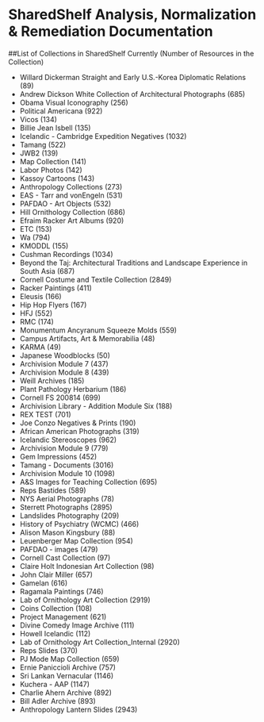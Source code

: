 # SharedShelf Analysis, Normalization & Remediation Documentation

##List of Collections in SharedShelf Currently (Number of Resources in the Collection)

  - Willard Dickerman Straight and Early U.S.-Korea Diplomatic Relations (89)
  - Andrew Dickson White Collection of Architectural Photographs (685)
  - Obama Visual Iconography (256)
  - Political Americana (922)
  - Vicos (134)
  - Billie Jean Isbell (135)
  - Icelandic - Cambridge Expedition Negatives (1032)
  - Tamang (522)
  - JWB2 (139)
  - Map Collection (141)
  - Labor Photos (142)
  - Kassoy Cartoons (143)
  - Anthropology Collections (273)
  - EAS - Tarr and vonEngeln (531)
  - PAFDAO - Art Objects (532)
  - Hill Ornithology Collection (686)
  - Efraim Racker Art Albums (920)
  - ETC (153)
  - Wa (794)
  - KMODDL (155)
  - Cushman Recordings (1034)
  - Beyond the Taj: Architectural Traditions and Landscape Experience in South Asia (687)
  - Cornell Costume and Textile Collection (2849)
  - Racker Paintings (411)
  - Eleusis (166)
  - Hip Hop Flyers (167)
  - HFJ (552)
  - RMC (174)
  - Monumentum Ancyranum Squeeze Molds (559)
  - Campus Artifacts, Art &amp; Memorabilia (48)
  - KARMA (49)
  - Japanese Woodblocks (50)
  - Archivision Module 7  (437)
  - Archivision Module 8 (439)
  - Weill Archives (185)
  - Plant Pathology Herbarium (186)
  - Cornell FS 200814 (699)
  - Archivision Library - Addition Module Six (188)
  - REX TEST (701)
  - Joe Conzo Negatives &amp; Prints (190)
  - African American Photographs (319)
  - Icelandic Stereoscopes (962)
  - Archivision Module 9 (779)
  - Gem Impressions (452)
  - Tamang - Documents (3016)
  - Archivision Module 10 (1098)
  - A&amp;S Images for Teaching Collection (695)
  - Reps Bastides (589)
  - NYS Aerial Photographs (78)
  - Sterrett Photographs (2895)
  - Landslides Photography (209)
  - History of Psychiatry (WCMC) (466)
  - Alison Mason Kingsbury (88)
  - Leuenberger Map Collection (954)
  - PAFDAO - images (479)
  - Cornell Cast Collection (97)
  - Claire Holt Indonesian Art Collection (98)
  - John Clair Miller (657)
  - Gamelan (616)
  - Ragamala Paintings (746)
  - Lab of Ornithology Art Collection (2919)
  - Coins Collection (108)
  - Project Management (621)
  - Divine Comedy Image Archive (111)
  - Howell Icelandic (112)
  - Lab of Ornithology Art Collection_Internal (2920)
  - Reps Slides (370)
  - PJ Mode Map Collection (659)
  - Ernie Paniccioli Archive (757)
  - Sri Lankan Vernacular (1146)
  - Kuchera - AAP (1147)
  - Charlie Ahern Archive (892)
  - Bill Adler Archive (893)
  - Anthropology Lantern Slides (2943)

